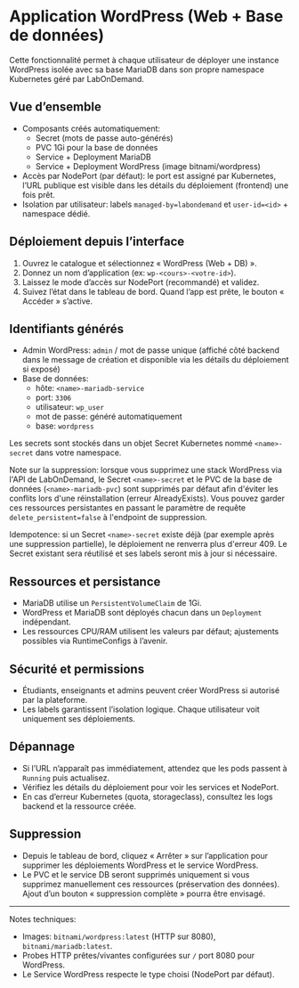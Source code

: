 # Application WordPress (Web + Base de données)

Cette fonctionnalité permet à chaque utilisateur de déployer une instance WordPress isolée avec sa base MariaDB dans son propre namespace Kubernetes géré par LabOnDemand.

## Vue d’ensemble

- Composants créés automatiquement:
  - Secret (mots de passe auto-générés)
  - PVC 1Gi pour la base de données
  - Service + Deployment MariaDB
  - Service + Deployment WordPress (image bitnami/wordpress)
- Accès par NodePort (par défaut): le port est assigné par Kubernetes, l’URL publique est visible dans les détails du déploiement (frontend) une fois prêt.
- Isolation par utilisateur: labels `managed-by=labondemand` et `user-id=<id>` + namespace dédié.

## Déploiement depuis l’interface

1. Ouvrez le catalogue et sélectionnez « WordPress (Web + DB) ».
2. Donnez un nom d’application (ex: `wp-<cours>-<votre-id>`).
3. Laissez le mode d’accès sur NodePort (recommandé) et validez.
4. Suivez l’état dans le tableau de bord. Quand l’app est prête, le bouton « Accéder » s’active.

## Identifiants générés

- Admin WordPress: `admin` / mot de passe unique (affiché côté backend dans le message de création et disponible via les détails du déploiement si exposé)
- Base de données:
  - hôte: `<name>-mariadb-service`
  - port: `3306`
  - utilisateur: `wp_user`
  - mot de passe: généré automatiquement
  - base: `wordpress`

Les secrets sont stockés dans un objet Secret Kubernetes nommé `<name>-secret` dans votre namespace.

Note sur la suppression: lorsque vous supprimez une stack WordPress via l'API de LabOnDemand, le Secret `<name>-secret` et le PVC de la base de données (`<name>-mariadb-pvc`) sont supprimés par défaut afin d'éviter les conflits lors d'une réinstallation (erreur AlreadyExists). Vous pouvez garder ces ressources persistantes en passant le paramètre de requête `delete_persistent=false` à l'endpoint de suppression.

Idempotence: si un Secret `<name>-secret` existe déjà (par exemple après une suppression partielle), le déploiement ne renverra plus d'erreur 409. Le Secret existant sera réutilisé et ses labels seront mis à jour si nécessaire.

## Ressources et persistance

- MariaDB utilise un `PersistentVolumeClaim` de 1Gi.
- WordPress et MariaDB sont déployés chacun dans un `Deployment` indépendant.
- Les ressources CPU/RAM utilisent les valeurs par défaut; ajustements possibles via RuntimeConfigs à l’avenir.

## Sécurité et permissions

- Étudiants, enseignants et admins peuvent créer WordPress si autorisé par la plateforme.
- Les labels garantissent l’isolation logique. Chaque utilisateur voit uniquement ses déploiements.

## Dépannage

- Si l’URL n’apparaît pas immédiatement, attendez que les pods passent à `Running` puis actualisez.
- Vérifiez les détails du déploiement pour voir les services et NodePort.
- En cas d’erreur Kubernetes (quota, storageclass), consultez les logs backend et la ressource créée.

## Suppression

- Depuis le tableau de bord, cliquez « Arrêter » sur l’application pour supprimer les déploiements WordPress et le service WordPress.
- Le PVC et le service DB seront supprimés uniquement si vous supprimez manuellement ces ressources (préservation des données). Ajout d’un bouton « suppression complète » pourra être envisagé.

---

Notes techniques:
- Images: `bitnami/wordpress:latest` (HTTP sur 8080), `bitnami/mariadb:latest`.
- Probes HTTP prêtes/vivantes configurées sur `/` port 8080 pour WordPress.
- Le Service WordPress respecte le type choisi (NodePort par défaut).
